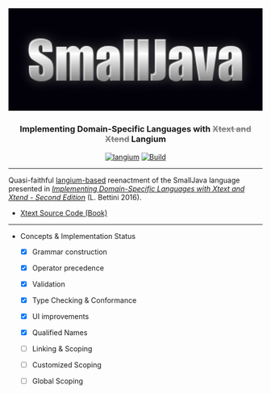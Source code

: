<div id="small-java" align="center">
  <a href="https://github.com/snarkipus/small-java">
    <img alt="SmallJava Logo" width="640" src="static/coollogo_com-1467274.png">
  </a>
  <h3>
    Implementing Domain-Specific Languages with <span style="color:grey; text-decoration:line-through">Xtext and Xtend</span> Langium
  </h3>
</div>

<div id="badges" align="center">

  [![langium](https://img.shields.io/badge/langium-0.5-brightgreen)](https://www.npmjs.com/package/langium)
  [![Build](https://github.com/snarkipus/small-java/actions/workflows/actions.yml/badge.svg)](https://github.com/snarkipus/small-java/actions/workflows/actions.yml)

</div>

<hr>

Quasi-faithful [langium-based](https://langium.org/) reenactment of the SmallJava language presented in [_Implementing Domain-Specific Languages with Xtext and Xtend - Second Edition_](https://www.packtpub.com/product/implementing-domain-specific-languages-with-xtext-and-xtend/9781786464965?_ga=2.24486655.4504868.1665617961-350183201.1665339294) (L. Bettini 2016).
 * [Xtext Source Code (Book)](https://github.com/PacktPublishing/Implementing-Domain-Specific-Languages-with-Xtext-and-Xtend)

<hr>

 * Concepts & Implementation Status
   - [X] Grammar construction
   - [x] Operator precedence
   - [x] Validation
   - [x] Type Checking & Conformance
   - [x] UI improvements
   - [x] Qualified Names
   - [ ] Linking & Scoping
   - [ ] Customized Scoping
   - [ ] Global Scoping





